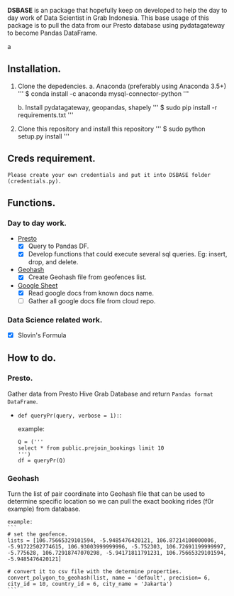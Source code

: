 
**DSBASE** is an package that hopefully keep on developed to help the day to day work of Data Scientist 
in Grab Indonesia. This base usage of this package is to pull the data from our Presto database using 
pydatagateway to become Pandas DataFrame.

a
## Installation.

1. Clone the depedencies.
	a. Anaconda (preferably using Anaconda 3.5+)
	'''
	$ conda install -c anaconda mysql-connector-python
	'''

	b. Install pydatagateway, geopandas, shapely
	'''
	$ sudo pip install -r requirements.txt
	'''

2. Clone this repository and install this repository
	'''
	$ sudo python setup.py install
	'''

## Creds requirement.
	Please create your own credentials and put it into DSBASE folder (credentials.py).

## Functions.

### Day to day work.

- [Presto](#1-presto)
	- [x] Query to Pandas DF.
	- [x] Develop functions that could execute several sql queries. Eg: insert, drop, and delete.
- [Geohash](#2-geohash)
	- [x] Create Geohash file from geofences list.
- [Google Sheet](#3-google-sheet)
	- [x] Read google docs from known docs name.
	- [ ] Gather all google docs file from cloud repo.

### Data Science related work.

- [x] Slovin's Formula



## How to do.

### Presto.
Gather data from Presto Hive Grab Database and return `Pandas format DataFrame`.

- `def queryPr(query, verbose = 1):`: 

	example:
	```
	Q = ('''
	select * from public.prejoin_bookings limit 10
	''')
	df = queryPr(Q)
	```

### Geohash
Turn the list of pair coordinate into Geohash file that can be used to determine specific location so we can pull the exact 
booking rides (f0r example) from database.

	example:
	```
	# set the geofence.
	lists = [106.75665329101594, -5.9485476420121, 106.87214100000006, -5.91722502774615, 106.93003999999996, -5.752303, 106.72691199999997, -5.775628, 106.72918747070298, -5.94171811791231, 106.75665329101594, -5.9485476420121]

	# convert it to csv file with the determine properties.
	convert_polygon_to_geohash(list, name = 'default', precision= 6, city_id = 10, country_id = 6, city_name = 'Jakarta')
	```

